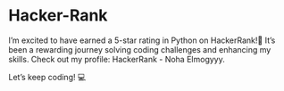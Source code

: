 # Hacker-Rank
I’m excited to have earned a 5-star rating in Python on HackerRank!🎉
It’s been a rewarding journey solving coding challenges and enhancing my skills. Check out my profile: HackerRank - Noha Elmogyyy.

Let’s keep coding! 💻
